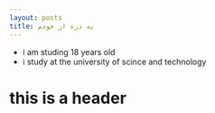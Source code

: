 ```yaml
---
layout: posts
title: یه ذره از خودم 
---
```


-  i am studing 18 years old
- i study at the university of scince and technology

# this is a header
